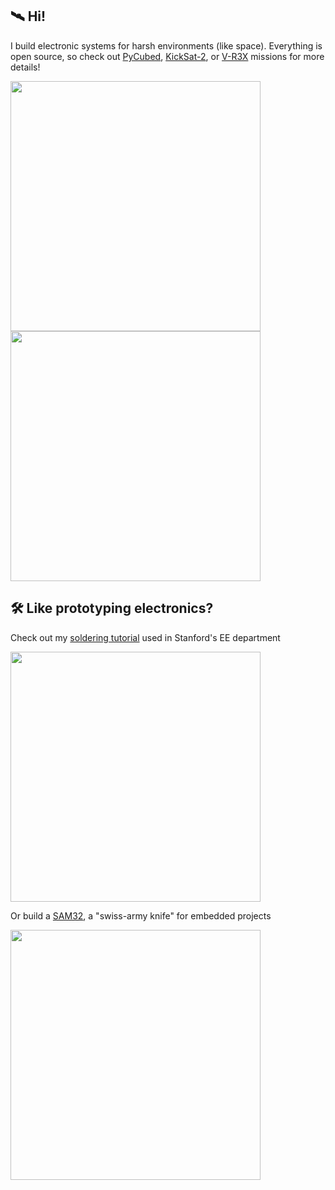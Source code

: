 ## 🛰 Hi!

I build electronic systems for harsh environments (like space). Everything is open source, so check out [PyCubed](https.pycubed.org), [KickSat-2](https://www.nasa.gov/ames/kicksat), or [V-R3X](vr3x.space) missions for more details!
<p align="left">
  <img width="400" src="https://github.com/maholli/tutorials/blob/master/images/pycubed.jpg"><img width="400" src="https://github.com/maholli/tutorials/blob/master/images/sprites.gif">
</p>

## 🛠 Like prototyping electronics?

Check out my [soldering tutorial](https://maholli.com/soldering) used in Stanford's EE department
<p align="left">
  <img width="400" src="https://github.com/maholli/tutorials/blob/master/images/soldering.gif">
</p>

Or build a [SAM32](https://maholli.com/sam32), a "swiss-army knife" for embedded projects
<p align="left">
  <img width="400" src="https://github.com/maholli/tutorials/blob/master/images/sam32.jpg">
</p>
